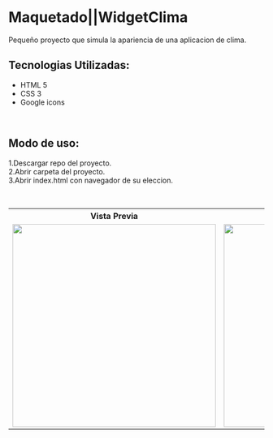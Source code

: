 # Maquetado||WidgetClima
<p>Pequeño proyecto que simula la apariencia de una aplicacion de clima.</p>

<h2>Tecnologias Utilizadas: </h2>
<ul>
    <li>HTML 5</li>
    <li>CSS 3</li>
    <li>Google icons</li>
</ul><br>

<h2>Modo de uso:</h2>
<p>
    1.Descargar repo del proyecto.<br>
    2.Abrir carpeta del proyecto.<br>
    3.Abrir index.html con navegador de su eleccion.
</p><br>



<table>
    <tr>
        <th>Vista Previa</th>
    </tr>
    <tr>
     <td>
      <img src="" alt="" width="400">
     </td>
     <td>
      <img src="" alt="" width="400">
     </td>
     <td>
      <img src="" alt="" width="400">
     </td>
    </tr>
</table>